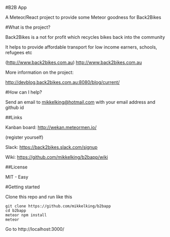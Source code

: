 #B2B App

A Meteor/React project to provide some Meteor goodness for Back2Bikes

#What is the project?

Back2Bikes is a not for profit which recycles bikes back into the community

It helps to provide affordable transport for low income earners, schools, refugees etc

(http://www.back2bikes.com.au) http://www.back2bikes.com.au

More information on the project:

http://devblog.back2bikes.com.au:8080/blog/current/

#How can I help?

Send an email to mikkelking@hotmail.com with your email address and github id

##Links

Kanban board: http://wekan.meteormen.io/

(register yourself)

Slack: https://back2bikes.slack.com/signup

Wiki: https://github.com/mikkelking/b2bapp/wiki

##License

MIT - Easy

#Getting started

Clone this repo and run like this

```
git clone https://github.com/mikkelking/b2bapp
cd b2bapp
meteor npm install
meteor
```

Go to http://localhost:3000/
